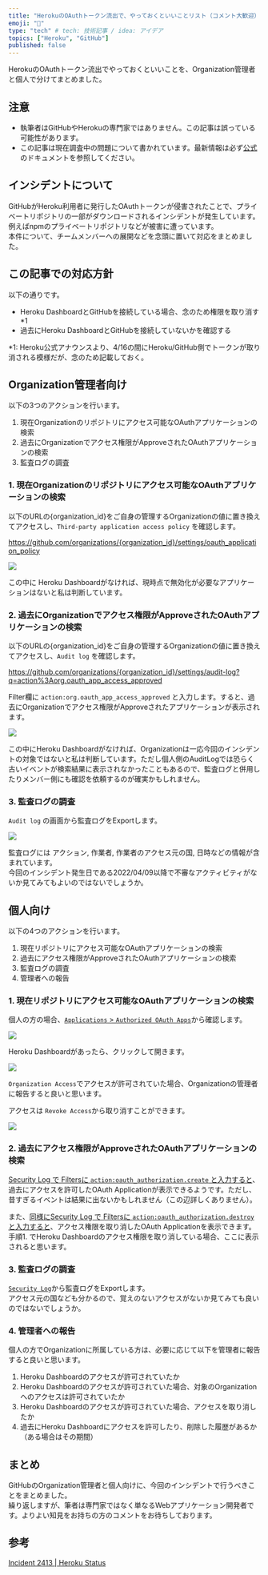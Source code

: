 ```yaml
---
title: "HerokuのOAuthトークン流出で、やっておくといいことリスト（コメント大歓迎）"
emoji: "🔖"
type: "tech" # tech: 技術記事 / idea: アイデア
topics: ["Heroku", "GitHub"]
published: false
---
```


HerokuのOAuthトークン流出でやっておくといいことを、Organization管理者と個人で分けてまとめました。

## 注意

- 執筆者はGitHubやHerokuの専門家ではありません。この記事は誤っている可能性があります。
- この記事は現在調査中の問題について書かれています。最新情報は必ず[公式]((https://status.heroku.com/incidents/2413))のドキュメントを参照してください。

## インシデントについて

GitHubがHeroku利用者に発行したOAuthトークンが侵害されたことで、プライベートリポジトリの一部がダウンロードされるインシデントが発生しています。例えばnpmのプライベートリポジトリなどが被害に遭っています。  
本件について、チームメンバーへの展開などを念頭に置いて対応をまとめました。

## この記事での対応方針

以下の通りです。
- Heroku DashboardとGitHubを接続している場合、念のため権限を取り消す *1
- 過去にHeroku DashboardとGitHubを接続していないかを確認する

 *1: Heroku公式アナウンスより、4/16の間にHeroku/GitHub側でトークンが取り消される模様だが、念のため記載しておく。

## Organization管理者向け

以下の3つのアクションを行います。
1. 現在Organizationのリポジトリにアクセス可能なOAuthアプリケーションの検索
2. 過去にOrganizationでアクセス権限がApproveされたOAuthアプリケーションの検索
3. 監査ログの調査

### 1. 現在Organizationのリポジトリにアクセス可能なOAuthアプリケーションの検索

以下のURLの{organization_id}をご自身の管理するOrganizationの値に置き換えてアクセスし、`Third-party application access policy` を確認します。

https://github.com/organizations/{organization_id}/settings/oauth_application_policy

![](/images/2022-04-16_heroku-incident-2413-checklist_1.png)

この中に Heroku Dashboardがなければ、現時点で無効化が必要なアプリケーションはないと私は判断しています。

### 2. 過去にOrganizationでアクセス権限がApproveされたOAuthアプリケーションの検索

以下のURLの{organization_id}をご自身の管理するOrganizationの値に置き換えてアクセスし、`Audit log` を確認します。

https://github.com/organizations/{organization_id}/settings/audit-log?q=action%3Aorg.oauth_app_access_approved

Filter欄に `action:org.oauth_app_access_approved` と入力します。すると、過去にOrganizationでアクセス権限がApproveされたアプリケーションが表示されます。

![](/images/2022-04-16_heroku-incident-2413-checklist_2.png)

この中にHeroku Dashboardがなければ、Organizationは一応今回のインシデントの対象ではないと私は判断しています。ただし個人側のAuditLogでは恐らく古いイベントが検索結果に表示されなかったこともあるので、監査ログと併用したりメンバー側にも確認を依頼するのが確実かもしれません。

### 3. 監査ログの調査

`Audit log` の画面から監査ログをExportします。

![](/images/2022-04-16_heroku-incident-2413-checklist_3.png)

監査ログには アクション, 作業者, 作業者のアクセス元の国, 日時などの情報が含まれています。  
今回のインシデント発生日である2022/04/09以降で不審なアクティビティがないか見てみてもよいのではないでしょうか。


## 個人向け

以下の4つのアクションを行います。
1. 現在リポジトリにアクセス可能なOAuthアプリケーションの検索
2. 過去にアクセス権限がApproveされたOAuthアプリケーションの検索
3. 監査ログの調査
4. 管理者への報告


### 1. 現在リポジトリにアクセス可能なOAuthアプリケーションの検索

個人の方の場合、[`Applications` > `Authorized OAuth Apps`](https://github.com/settings/applications)から確認します。

![](/images/2022-04-16_heroku-incident-2413-checklist_4.png)

Heroku Dashboardがあったら、クリックして開きます。

![](/images/2022-04-16_heroku-incident-2413-checklist_5.png)

`Organization Access`でアクセスが許可されていた場合、Organizationの管理者に報告すると良いと思います。

アクセスは `Revoke Access`から取り消すことができます。

![](/images/2022-04-16_heroku-incident-2413-checklist_6.png)


### 2. 過去にアクセス権限がApproveされたOAuthアプリケーションの検索

[Security Log で Filtersに `action:oauth_authorization.create` と入力すると](https://github.com/settings/security-log?q=action%3Aoauth_authorization.create)、過去にアクセスを許可したOAuth Applicationが表示できるようです。ただし、昔すぎるイベントは結果に出ないかもしれません（この辺詳しくありません）。

また、[同様にSecurity Log で Filtersに `action:oauth_authorization.destroy` と入力すると](https://github.com/settings/security-log?q=action%3Aoauth_authorization.destroy)、アクセス権限を取り消したOAuth Applicationを表示できます。手順1. でHeroku Dashboardのアクセス権限を取り消している場合、ここに表示されると思います。

### 3. 監査ログの調査

[`Security Log`](https://github.com/settings/security-log)から監査ログをExportします。  
アクセス元の国なども分かるので、覚えのないアクセスがないか見てみても良いのではないでしょうか。


### 4. 管理者への報告

個人の方でOrganizationに所属している方は、必要に応じて以下を管理者に報告すると良いと思います。

1. Heroku Dashboardのアクセスが許可されていたか
2. Heroku Dashboardのアクセスが許可されていた場合、対象のOrganizationへのアクセスは許可されていたか
3. Heroku Dashboardのアクセスが許可されていた場合、アクセスを取り消したか
4. 過去にHeroku Dashboardにアクセスを許可したり、削除した履歴があるか（ある場合はその期間）


## まとめ

GitHubのOrganization管理者と個人向けに、今回のインシデントで行うべきことをまとめました。  
繰り返しますが、筆者は専門家ではなく単なるWebアプリケーション開発者です。よりよい知見をお持ちの方のコメントをお待ちしております。

## 参考

[Incident 2413 \| Heroku Status](https://status.heroku.com/incidents/2413)





